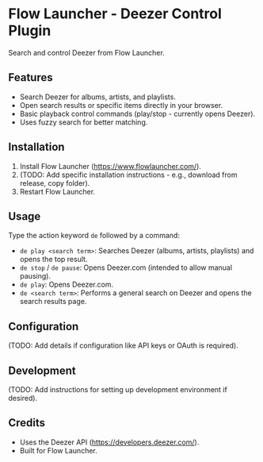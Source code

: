 # Flow Launcher - Deezer Control Plugin

Search and control Deezer from Flow Launcher.

## Features

*   Search Deezer for albums, artists, and playlists.
*   Open search results or specific items directly in your browser.
*   Basic playback control commands (play/stop - currently opens Deezer).
*   Uses fuzzy search for better matching.

## Installation

1.  Install Flow Launcher (<https://www.flowlauncher.com/>).
2.  (TODO: Add specific installation instructions - e.g., download from release, copy folder).
3.  Restart Flow Launcher.

## Usage

Type the action keyword `de` followed by a command:

*   `de play <search term>`: Searches Deezer (albums, artists, playlists) and opens the top result.
*   `de stop` / `de pause`: Opens Deezer.com (intended to allow manual pausing).
*   `de play`: Opens Deezer.com.
*   `de <search term>`: Performs a general search on Deezer and opens the search results page.

## Configuration

(TODO: Add details if configuration like API keys or OAuth is required).

## Development

(TODO: Add instructions for setting up development environment if desired).

## Credits

*   Uses the Deezer API (<https://developers.deezer.com/>).
*   Built for Flow Launcher. 